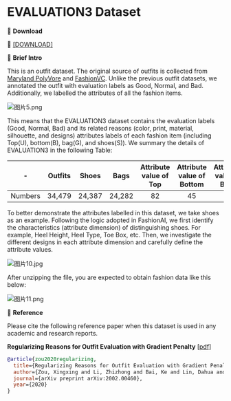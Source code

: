 # EVALUATION3 Dataset


🖤 **Download**

🍒 [[DOWNLOAD]](https://hkaidlab-my.sharepoint.com/:u:/g/personal/xingxingzou_aidlab_hk/Ec7Rbd_hiIxMuZSfQJ8J5ZMBohVRCkrGO0ayIFvwb8I7GQ?e=teDTTz)

🖤 **Brief Intro**

This is an outfit dataset. The original source of outfits is collected from [Maryland PolyVore](https://github.com/xthan/polyvore-dataset) and [FashionVC](https://github.com/SDU-MIMA/SHDCH). Unlike the previous outfit datasets, we annotated the outfit with evaluation labels as Good, Normal, and Bad. Additionally, we labelled the attributes of all the fashion items.

![图片5.png](https://i.loli.net/2021/06/25/1peogM8JbR9skIm.png)

This means that the EVALUATION3 dataset contains the evaluation labels (Good, Normal, Bad) and its related reasons (color, print, material, silhouette, and designs) attributes labels of each fashion item (including Top(U), bottom(B), bag(G), and shoes(S)). We summary the details of EVALUATION3 in the following Table:

|  - | Outfits | Shoes | Bags | Attribute value of Top |   Attribute value of Bottom | Attribute value of Bags | Attribute value of Shoes | Evaluation | Reason |
|:---------:|:-------:|:-------:|:-------:|:--------:|:------:|:------:|:--------:|:------:|:--------:|
| Numbers  | 34,479 | 24,387 | 24,282 | 82  |   45 |   42 |   47 | 3 |   5 |

To better demonstrate the attributes labelled in this dataset, we take shoes as an example. Following the logic adopted in FashionAI, we first identify the characteristics (attribute dimension) of distinguishing shoes. For example, Heel Height, Heel Type, Toe Box, etc. Then, we investigate the different designs in each attribute dimension and carefully define the attribute values.

![图片10.jpg](https://i.loli.net/2021/06/25/svfzoalBV3L6mrT.jpg)

After unzipping the file, you are expected to obtain fashion data like this below:

![图片11.png](https://i.loli.net/2021/06/25/LpzUrsR6TZklQve.png)


🖤 **Reference**

Please cite the following reference paper when this dataset is used in any academic and research reports.

**Regularizing Reasons for Outfit Evaluation with Gradient Penalty** [[pdf]](https://arxiv.org/pdf/2002.00460v1.pdf)

```bib
@article{zou2020regularizing,
  title={Regularizing Reasons for Outfit Evaluation with Gradient Penalty},
  author={Zou, Xingxing and Li, Zhizhong and Bai, Ke and Lin, Dahua and Wong, Waikeung},
  journal={arXiv preprint arXiv:2002.00460},
  year={2020}
}
```
